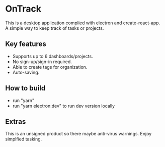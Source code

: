 # OnTrack

This is a desktop application complied with electron and create-react-app. A simple way to keep track of tasks or projects.

## Key features
- Supports up to 6 dashboards/projects.
- No sign-up/sign-in required.
- Able to create tags for organization.
- Auto-saving.

## How to build
- run "yarn"
- run "yarn electron:dev" to run dev version locally

## Extras
This is an unsigned product so there maybe anti-virus warnings.
Enjoy simplfied tasking.




